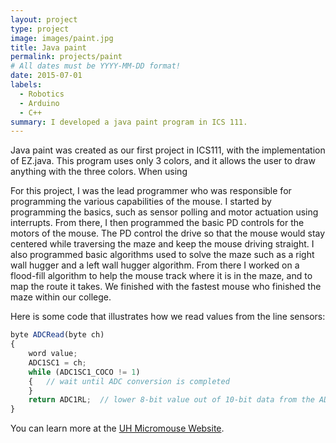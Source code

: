 ```yaml
---
layout: project
type: project
image: images/paint.jpg
title: Java paint
permalink: projects/paint
# All dates must be YYYY-MM-DD format!
date: 2015-07-01
labels:
  - Robotics
  - Arduino
  - C++
summary: I developed a java paint program in ICS 111.
---
```




Java paint was created as our first project in ICS111, with the implementation of EZ.java. This program uses only 3 colors, and it allows the user to draw anything with the three colors. When using 

For this project, I was the lead programmer who was responsible for programming the various capabilities of the mouse.  I started by programming the basics, such as sensor polling and motor actuation using interrupts.  From there, I then programmed the basic PD controls for the motors of the mouse.  The PD control the drive so that the mouse would stay centered while traversing the maze and keep the mouse driving straight.  I also programmed basic algorithms used to solve the maze such as a right wall hugger and a left wall hugger algorithm.  From there I worked on a flood-fill algorithm to help the mouse track where it is in the maze, and to map the route it takes.  We finished with the fastest mouse who finished the maze within our college.

Here is some code that illustrates how we read values from the line sensors:

```js
byte ADCRead(byte ch)
{
    word value;
    ADC1SC1 = ch;
    while (ADC1SC1_COCO != 1)
    {   // wait until ADC conversion is completed   
    }
    return ADC1RL;  // lower 8-bit value out of 10-bit data from the ADC
}
```

You can learn more at the [UH Micromouse Website](http://www-ee.eng.hawaii.edu/~mmouse/about.html).



